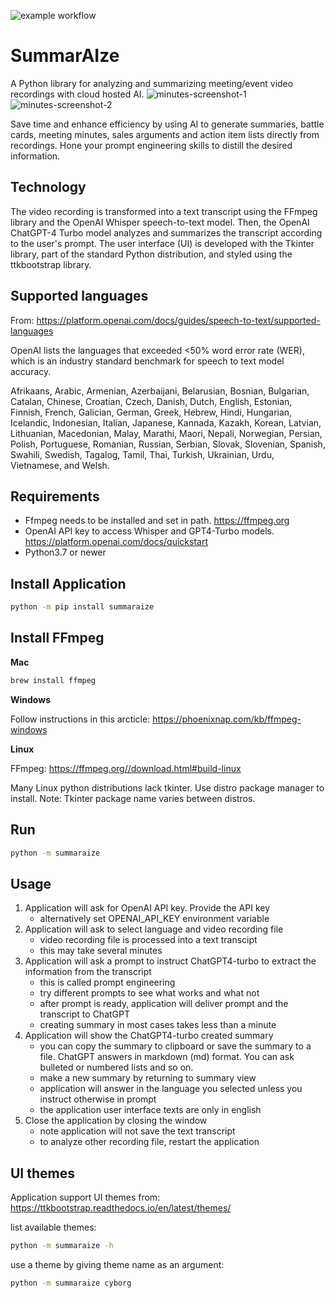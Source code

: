 ![example workflow](https://github.com/juslop/summaraize/actions/workflows/python-publish.yml/badge.svg)
# SummarAIze

A Python library for analyzing and summarizing meeting/event video recordings with cloud hosted AI.
![minutes-screenshot-1](https://github.com/juslop/minutes/assets/1512110/9e390eb2-05c9-466f-b05e-c622ddb0b3a8)
![minutes-screenshot-2](https://github.com/juslop/minutes/assets/1512110/05e7b7ef-d61d-4a0a-be98-e6ee90739e3c)

Save time and enhance efficiency by using AI to generate summaries, battle cards, meeting minutes, 
sales arguments and action item lists directly from recordings.
Hone your prompt engineering skills to distill the desired information.

## Technology

The video recording is transformed into a text transcript using the FFmpeg library 
and the OpenAI Whisper speech-to-text model. 
Then, the OpenAI ChatGPT-4 Turbo model analyzes and summarizes the transcript 
according to the user's prompt. The user interface (UI) is developed with the 
Tkinter library, part of the standard Python distribution, and styled using 
the ttkbootstrap library.

## Supported languages

From: https://platform.openai.com/docs/guides/speech-to-text/supported-languages

OpenAI lists the languages that exceeded <50% word error rate (WER),
which is an industry standard benchmark for speech to text model accuracy.

Afrikaans, Arabic, Armenian, Azerbaijani, Belarusian, Bosnian, Bulgarian, Catalan, Chinese,
Croatian, Czech, Danish, Dutch, English, Estonian, Finnish, French, Galician, German, Greek,
Hebrew, Hindi, Hungarian, Icelandic, Indonesian, Italian, Japanese, Kannada, Kazakh, Korean,
Latvian, Lithuanian, Macedonian, Malay, Marathi, Maori, Nepali, Norwegian, Persian, Polish,
Portuguese, Romanian, Russian, Serbian, Slovak, Slovenian, Spanish, Swahili, Swedish, Tagalog,
Tamil, Thai, Turkish, Ukrainian, Urdu, Vietnamese, and Welsh.

## Requirements

- Ffmpeg needs to be installed and set in path. https://ffmpeg.org
- OpenAI API key to access Whisper and GPT4-Turbo models. https://platform.openai.com/docs/quickstart
- Python3.7 or newer

## Install Application

```bash
python -m pip install summaraize
```

## Install FFmpeg

**Mac**

```bash
brew install ffmpeg
```

**Windows**

Follow instructions in this arcticle:
https://phoenixnap.com/kb/ffmpeg-windows

**Linux**

FFmpeg: https://ffmpeg.org//download.html#build-linux

Many Linux python distributions lack tkinter. Use distro package manager to install.
Note: Tkinter package name varies between distros.

## Run

```bash
python -m summaraize
```

## Usage

1. Application will ask for OpenAI API key. Provide the API key
   - alternatively set OPENAI_API_KEY environment variable
2. Application will ask to select language and video recording file
   - video recording file is processed into a text transcipt
   - this may take several minutes
4. Application will ask a prompt to instruct ChatGPT4-turbo to extract the information from the transcript
   - this is called prompt engineering
   - try different prompts to see what works and what not
   - after prompt is ready, application will deliver prompt and the transcript to ChatGPT
   - creating summary in most cases takes less than a minute
5. Application will show the ChatGPT4-turbo created summary
   - you can copy the summary to clipboard or save the summary to a file. ChatGPT answers in markdown
     (md) format. You can ask bulleted or numbered lists and so on.
   - make a new summary by returning to summary view
   - application will answer in the language you selected unless you instruct otherwise in prompt
   - the application user interface texts are only in english
6. Close the application by closing the window
   - note application will not save the text transcript
   - to analyze other recording file, restart the application

## UI themes

Application support UI themes from:
https://ttkbootstrap.readthedocs.io/en/latest/themes/

list available themes:

```bash
python -m summaraize -h
```

use a theme by giving theme name as an argument:

```bash
python -m summaraize cyborg
```
